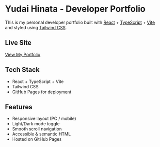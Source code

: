 # Yudai Hinata - Developer Portfolio

This is my personal developer portfolio built with [React](https://react.dev/) + [TypeScript](https://www.typescriptlang.org/) + [Vite](https://vitejs.dev/) and styled using [Tailwind CSS](https://tailwindcss.com/).

## Live Site

[View My Portfolio](https://udai-h.github.io/my-portfolio/)

## Tech Stack

- React + TypeScript + Vite
- Tailwind CSS
- GitHub Pages for deployment

## Features

- Responsive layout (PC / mobile)
- Light/Dark mode toggle
- Smooth scroll navigation
- Accessible & semantic HTML
- Hosted on GitHub Pages
